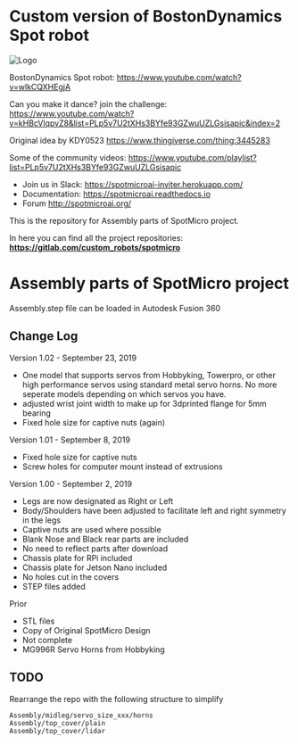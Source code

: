 # Custom version of BostonDynamics Spot robot

![Logo](https://gitlab.com/custom_robots/spotmicro/nvidia-jetson-nano/raw/master/docs/assets/logo.png)

BostonDynamics Spot robot: https://www.youtube.com/watch?v=wlkCQXHEgjA

Can you make it dance? join the challenge: https://www.youtube.com/watch?v=kHBcVlqpvZ8&list=PLp5v7U2tXHs3BYfe93GZwuUZLGsisapic&index=2

Original idea by KDY0523 https://www.thingiverse.com/thing:3445283

Some of the community videos: https://www.youtube.com/playlist?list=PLp5v7U2tXHs3BYfe93GZwuUZLGsisapic

* Join us in Slack: https://spotmicroai-inviter.herokuapp.com/
* Documentation: https://spotmicroai.readthedocs.io
* Forum http://spotmicroai.org/

This is the repository for Assembly parts of SpotMicro project.

In here you can find all the project repositories: **https://gitlab.com/custom_robots/spotmicro**

# Assembly parts of SpotMicro project

Assembly.step file can be loaded in Autodesk Fusion 360



## Change Log

Version 1.02 - September 23, 2019
- One model that supports servos from Hobbyking, Towerpro, or other high performance servos using standard metal servo horns. No more seperate models depending on which servos you have.
- adjusted wrist joint width to make up for 3dprinted flange for 5mm bearing
- Fixed hole size for captive nuts (again)

Version 1.01 - September 8, 2019
- Fixed hole size for captive nuts
- Screw holes for computer mount instead of extrusions

Version 1.00 - September 2, 2019
- Legs are now designated as Right or Left
- Body/Shoulders have been adjusted to facilitate left and right symmetry in the legs
- Captive nuts are used where possible
- Blank Nose and Black rear parts are included
- No need to reflect parts after download
- Chassis plate for RPi included
- Chassis plate for Jetson Nano included
- No holes cut in the covers
- STEP files added

Prior
- STL files
- Copy of Original SpotMicro Design
- Not complete
- MG996R Servo Horns from Hobbyking



## TODO

Rearrange the repo with the following structure to simplify

	Assembly/midleg/servo_size_xxx/horns
	Assembly/top_cover/plain
	Assembly/top_cover/lidar
